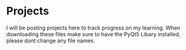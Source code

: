 # Projects
I will be posting projects here to track progress on my learning.
When downloading these files make sure to have the PyQt5 Libary installed, please dont change any file names. 

